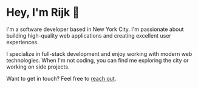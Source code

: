 # Hey, I'm Rijk 👋

I'm a software developer based in New York City. I'm passionate about building high-quality web applications and creating excellent user experiences.

I specialize in full-stack development and enjoy working with modern web technologies. When I'm not coding, you can find me exploring the city or working on side projects.

Want to get in touch? Feel free to [reach out](mailto:contact@rijk.nyc).
